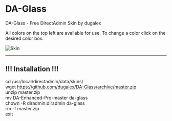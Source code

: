 # DA-Glass
DA-Glass - Free DirectAdmin Skin by dugalex

All colors on the top left are available for use. To change a color click on the desired color box. 

![Skin](https://github.com/dugalex/DA-Glass/blob/master/inc/skin.jpg)


--------------------------------------------------------------------
!!! Installation !!!
--------------------------------------------------------------------

cd /usr/local/directadmin/data/skins/  
wget https://github.com/dugalex/DA-Glass/archive/master.zip  
unzip master.zip  
mv DA-Enhanced-Pro-master da-glass  
chown -R diradmin:diradmin da-glass  
rm -f master.zip  
exit  
